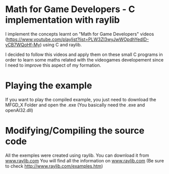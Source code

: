 # Math for Game Developers - C implementation with raylib
I implement the concepts learnt on "Math for Game Developers" videos (https://www.youtube.com/playlist?list=PLW3Zl3wyJwWOpdhYedlD-yCB7WQoHf-My)
using C and raylib.

I decided to follow this videos and apply them on these small C programs
in order to learn some maths related with the videogames developement
since I need to improve this aspect of my formation. 

# Playing the example
If you want to play the compiled example, you just need to download the
MFGD_X Folder and open the .exe (You basically need the .exe and openAl32.dll)

# Modifying/Compiling the source code
All the exemples were created using raylib. You can download it from www.raylib.com
You will find all the information on www.raylib.com 
(Be sure to check http://www.raylib.com/examples.htm)

